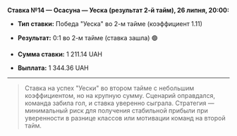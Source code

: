 **Ставка №14 — Осасуна — Уеска (результат 2-й тайм), 26 липня, 20:00:**

- **Тип ставки:** Победа "Уеска" во 2-м тайме (коэффициент 1.11)
    
- **Результат:** 0:1 во 2-м тайме (ставка зашла) 🟢
    
- **Сумма ставки:** 1 211.14 UAH
    
- **Выплата:** 1 344.36 UAH

---

> Ставка на успех "Уески" во втором тайме с небольшим коэффициентом, но на крупную сумму. Сценарий оправдался, команда забила гол, и ставка уверенно сыграла. Стратегия — минимальный риск для получения стабильной прибыли при уверенности в разнице классов или мотивации команд на второй тайм.

